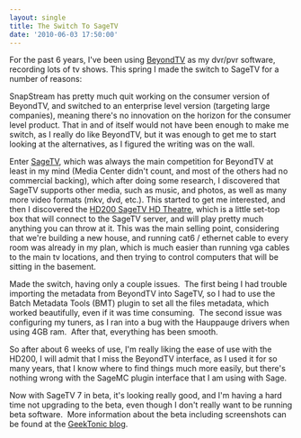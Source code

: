 ```yaml
---
layout: single
title: The Switch To SageTV
date: '2010-06-03 17:50:00'
---
```


For the past 6 years, I've been using [BeyondTV](http://www.snapstream.com/products/beyondtv/) as my dvr/pvr software, recording lots of tv shows. This spring I made the switch to SageTV for a number of reasons:  
  
SnapStream has pretty much quit working on the consumer version of BeyondTV, and switched to an enterprise level version (targeting large companies), meaning there's no innovation on the horizon for the consumer level product. That in and of itself would not have been enough to make me switch, as I really do like BeyondTV, but it was enough to get me to start looking at the alternatives, as I figured the writing was on the wall.  
  
Enter [SageTV](http://sage.tv/), which was always the main competition for BeyondTV at least in my mind (Media Center didn't count, and most of the others had no commercial backing), which after doing some research, I discovered that SageTV supports other media, such as music, and photos, as well as many more video formats (mkv, dvd, etc.). This started to get me interested, and then I discovered the [HD200 SageTV HD Theatre](http://sage.tv/hd_theater.html), which is a little set-top box that will connect to the SageTV server, and will play pretty much anything you can throw at it. This was the main selling point, considering that we're building a new house, and running cat6 / ethernet cable to every room was already in my plan, which is much easier than running vga cables to the main tv locations, and then trying to control computers that will be sitting in the basement.  
  
Made the switch, having only a couple issues. &nbsp;The first being I had trouble importing the metadata from BeyondTV into SageTV, so I had to use the Batch Metadata Tools (BMT) plugin to set all the files metadata, which worked beautifully, even if it was time consuming. &nbsp;The second issue was configuring my tuners, as I ran into a bug with the Hauppauge drivers when using 4GB ram. &nbsp;After that, everything has been smooth.   
  
So after about 6 weeks of use, I'm really liking the ease of use with the HD200, I will admit that I miss the BeyondTV interface, as I used it for so many years, that I know where to find things much more easily, but there's nothing wrong with the SageMC plugin interface that I am using with Sage.  
  
Now with SageTV 7 in beta, it's looking really good, and I'm having a hard time not upgrading to the beta, even though I don't really want to be running beta software. &nbsp;More information about the beta including screenshots can be found at the [GeekTonic blog](http://www.geektonic.com/).

